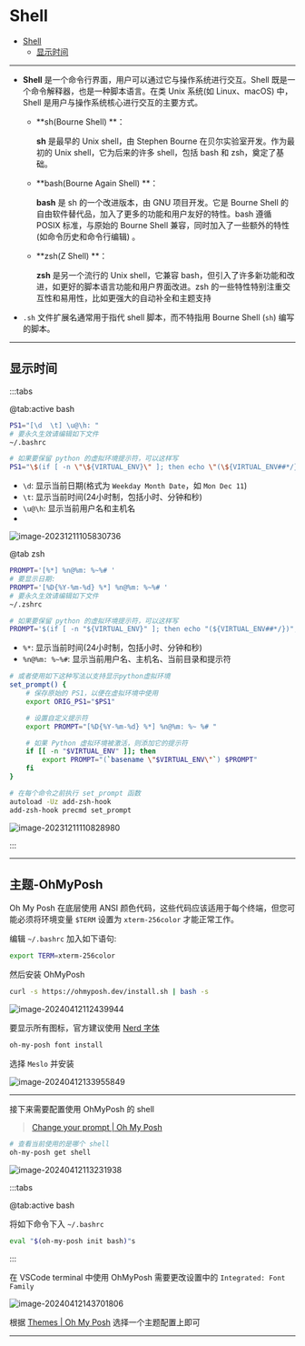 # Shell

- [Shell](#shell)
  - [显示时间](#显示时间)

---

- **Shell** 是一个命令行界面，用户可以通过它与操作系统进行交互。Shell 既是一个命令解释器，也是一种脚本语言。在类 Unix 系统(如 Linux、macOS) 中，Shell 是用户与操作系统核心进行交互的主要方式。

  - **sh(Bourne Shell) **：

    **sh** 是最早的 Unix shell，由 Stephen Bourne 在贝尔实验室开发。作为最初的 Unix shell，它为后来的许多 shell，包括 bash 和 zsh，奠定了基础。

  - **bash(Bourne Again Shell) **：

    **bash** 是 sh 的一个改进版本，由 GNU 项目开发。它是 Bourne Shell 的自由软件替代品，加入了更多的功能和用户友好的特性。bash 遵循 POSIX 标准，与原始的 Bourne Shell 兼容，同时加入了一些额外的特性(如命令历史和命令行编辑) 。

  - **zsh(Z Shell) **：

    **zsh** 是另一个流行的 Unix shell，它兼容 bash，但引入了许多新功能和改进，如更好的脚本语言功能和用户界面改进。zsh 的一些特性特别注重交互性和易用性，比如更强大的自动补全和主题支持

- `.sh` 文件扩展名通常用于指代 shell 脚本，而不特指用 Bourne Shell (`sh`) 编写的脚本。

---

## 显示时间

:::tabs

@tab:active bash

```bash
PS1="[\d  \t] \u@\h: "
# 要永久生效请编辑如下文件
~/.bashrc

# 如果要保留 python 的虚拟环境提示符，可以这样写
PS1="\$(if [ -n \"\${VIRTUAL_ENV}\" ]; then echo \"(\${VIRTUAL_ENV##*/})\"; fi) [\d  \t] \u@\h: "
```
- `\d`: 显示当前日期(格式为 `Weekday Month Date`，如 `Mon Dec 11`) 
- `\t`: 显示当前时间(24小时制，包括小时、分钟和秒) 
- `\u@\h`: 显示当前用户名和主机名
- 

![image-20231211105830736](http://cdn.ayusummer233.top/DailyNotes/202312111059839.png)

@tab zsh

```bash
PROMPT='[%*] %n@%m: %~%# '
# 要显示日期:
PROMPT='[%D{%Y-%m-%d} %*] %n@%m: %~%# '
# 要永久生效请编辑如下文件
~/.zshrc

# 如果要保留 python 的虚拟环境提示符，可以这样写
PROMPT='$(if [ -n "${VIRTUAL_ENV}" ]; then echo "(${VIRTUAL_ENV##*/})"; fi) [%D{%Y-%m-%d} %*] %n@%m: %~%# '
```
- `%*`: 显示当前时间(24小时制，包括小时、分钟和秒) 
- `%n@%m: %~%#`: 显示当前用户名、主机名、当前目录和提示符

```bash
# 或者使用如下这种写法以支持显示python虚拟环境
set_prompt() {
    # 保存原始的 PS1，以便在虚拟环境中使用
    export ORIG_PS1="$PS1"

    # 设置自定义提示符
    export PROMPT="[%D{%Y-%m-%d} %*] %n@%m: %~ %# "

    # 如果 Python 虚拟环境被激活，则添加它的提示符
    if [[ -n "$VIRTUAL_ENV" ]]; then
        export PROMPT="(`basename \"$VIRTUAL_ENV\"`) $PROMPT"
    fi
}

# 在每个命令之前执行 set_prompt 函数
autoload -Uz add-zsh-hook
add-zsh-hook precmd set_prompt
```

![image-20231211110828980](http://cdn.ayusummer233.top/DailyNotes/202312111108063.png)

:::

---

## 主题-OhMyPosh

Oh My Posh 在底层使用 ANSI 颜色代码，这些代码应该适用于每个终端，但您可能必须将环境变量 `$TERM` 设置为 `xterm-256color` 才能正常工作。

编辑 `~/.bashrc` 加入如下语句:

```bash
export TERM=xterm-256color
```

然后安装 OhMyPosh

```bash
curl -s https://ohmyposh.dev/install.sh | bash -s
```

![image-20240412112439944](http://cdn.ayusummer233.top/DailyNotes/202404121124083.png)

要显示所有图标，官方建议使用 [Nerd 字体](https://ohmyposh.dev/docs/installation/fonts)

```bash
oh-my-posh font install
```

选择 `Meslo` 并安装

![image-20240412133955849](http://cdn.ayusummer233.top/DailyNotes/202404121339937.png)

---

接下来需要配置使用 OhMyPosh 的 shell

> [Change your prompt | Oh My Posh](https://ohmyposh.dev/docs/installation/prompt)

```bash
# 查看当前使用的是哪个 shell
oh-my-posh get shell
```

![image-20240412113231938](http://cdn.ayusummer233.top/DailyNotes/202404121132054.png)

:::tabs

@tab:active bash

将如下命令下入 `~/.bashrc`

```bash
eval "$(oh-my-posh init bash)"s
```

:::

在 VSCode terminal 中使用 OhMyPosh 需要更改设置中的 `Integrated: Font Family`

![image-20240412143701806](http://cdn.ayusummer233.top/DailyNotes/202404121437899.png)

根据 [Themes | Oh My Posh](https://ohmyposh.dev/docs/themes) 选择一个主题配置上即可

---










